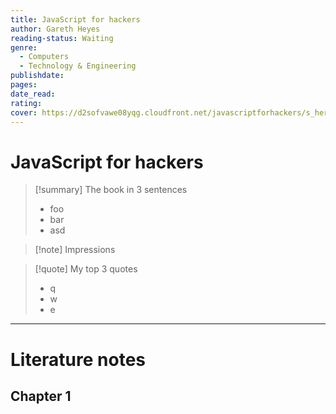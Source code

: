 ```yaml
---
title: JavaScript for hackers
author: Gareth Heyes
reading-status: Waiting
genre:
  - Computers
  - Technology & Engineering
publishdate: 
pages: 
date_read: 
rating: 
cover: https://d2sofvawe08yqg.cloudfront.net/javascriptforhackers/s_hero?1694892473
---
```


# JavaScript for hackers

>[!summary] The book in 3 sentences
>- foo
>- bar
>- asd

>[!note] Impressions
>

>[!quote] My top 3 quotes
>- q
>- w
>- e

---

# Literature notes

## Chapter 1